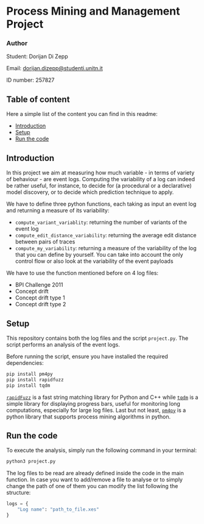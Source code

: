 # Process Mining and Management Project

### Author
Student: Dorijan Di Zepp 

Email: dorijan.dizepp@studenti.unitn.it

ID number: 257827 

## Table of content

Here a simple list of the content you can find in this readme:
- [Introduction](#introduction)
- [Setup](#setup)
- [Run the code](#run-the-code)

## Introduction

In this project we aim at measuring how much variable - in terms of variety of behaviour - are event logs. Computing the variability of a log can indeed be rather useful, for instance, to decide for (a procedural or a declarative) model discovery, or to decide which prediction technique to apply.

We have to define three python functions, each taking as input an event log and returning a measure of its variability:
- `compute_variant_variablity`: returning the number of variants of the event log
- `compute_edit_distance_variability`: returning the average edit distance between pairs of
traces
- `compute_my_variability`: returning a measure of the variability of the log that you can define
by yourself. You can take into account the only control flow or also look at the variability of
the event payloads

We have to use the function mentioned before on 4 log files:
- BPI Challenge 2011
- Concept drift
- Concept drift type 1
- Concept drift type 2

## Setup

This repository contains both the log files and the script `project.py`. The script performs an analysis of the event logs.

Before running the script, ensure you have installed the required dependencies:
```bash
pip install pm4py
pip install rapidfuzz
pip install tqdm
```

[`rapidFuzz`](https://pypi.org/project/RapidFuzz/) is a fast string matching library for Python and C++ while [`tqdm`](https://pypi.org/project/tqdm/) is a simple library for displaying progress bars, useful for monitoring long computations, especially for large log files.
Last but not least, [`pm4py`](https://pypi.org/project/pm4py/) is a python library that supports process mining algorithms in python.

## Run the code
To execute the analysis, simply run the following command in your terminal:

```bash
python3 project.py
```

The log files to be read are already defined inside the code in the main function. In case you want to add/remove a file to analyse or to simply change the path of one of them you can modify the list following the structure:
```python
logs = {
    "Log name": "path_to_file.xes"
}
```